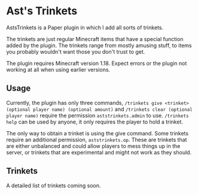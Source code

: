 # Ast's Trinkets
AstsTrinkets is a Paper plugin in which I add all sorts of trinkets. 

The trinkets are just regular Minecraft items that have a special function added by the plugin. The trinkets range from 
mostly amusing stuff, to items you probably wouldn't want those you don't trust to get.

The plugin requires Minecraft version 1.18. Expect errors or the plugin not working at all when using earlier versions.

## Usage
Currently, the plugin has only three commands, `/trinkets give <trinket> (optional player name) (optional amount)` and 
`/trinkets clear (optional player name)` require the permission `aststrinkets.admin` to use. `/trinkets help` can be used
by anyone, it only requires the player to hold a trinket.

The only way to obtain a trinket is using the give command. Some trinkets require an additional permission, 
`aststrinkets.op`. These are trinkets that are either unbalanced and could allow players to mess things up in the server,
or trinkets that are experimental and might not work as they should.

## Trinkets
A detailed list of trinkets coming soon.